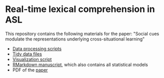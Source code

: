 Real-time lexical comprehension in ASL
===

This repository contains the following materials for the paper: "Social cues modulate the representations underlying cross-situational learning"

  * [Data processing scripts](https://github.com/kemacdonald/soc_xsit/tree/master/data)
  * [Tidy data files](https://github.com/kemacdonald/soc_xsit/tree/master/data/3_final-processed) 
  * [Visualization script](analysis/3_soc-xsit-plots.Rmd) 
  * [RMarkdown manuscript](paper/soc-xsit-elsevier.Rmd), which also contains all statistical models
  * PDF of the [paper](paper/soc-xsit-elsevier.pdf)
